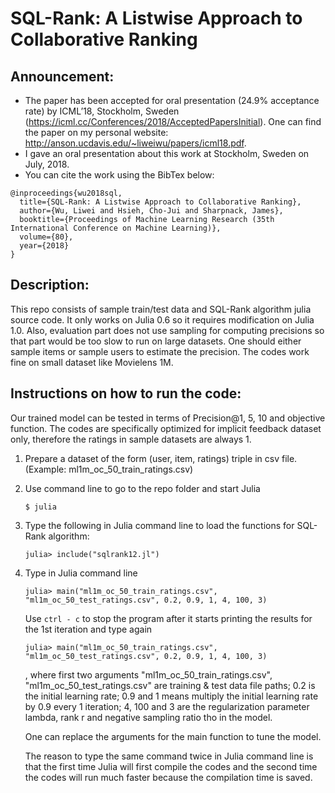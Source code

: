 # SQL-Rank: A Listwise Approach to Collaborative Ranking
## Announcement:
- The paper has been accepted for oral presentation (24.9% acceptance rate) by ICML’18, Stockholm, Sweden (https://icml.cc/Conferences/2018/AcceptedPapersInitial). One can find the paper on my personal website: http://anson.ucdavis.edu/~liweiwu/papers/icml18.pdf.
- I gave an oral presentation about this work at Stockholm, Sweden on July, 2018.
- You can cite the work using the BibTex below:

```
@inproceedings{wu2018sql,
  title={SQL-Rank: A Listwise Approach to Collaborative Ranking},
  author={Wu, Liwei and Hsieh, Cho-Jui and Sharpnack, James},
  booktitle={Proceedings of Machine Learning Research (35th International Conference on Machine Learning)},
  volume={80},
  year={2018}
}
```

## Description: 
This repo consists of sample train/test data and SQL-Rank algorithm julia source code. It only works on Julia 0.6 so it requires modification on Julia 1.0. Also, evaluation part does not use sampling for computing precisions so that part would be too slow to run on large datasets. One should either sample items or sample users to estimate the precision. The codes work fine on small dataset like Movielens 1M. 



## Instructions on how to run the code:
Our trained model can be tested in terms of Precision@1, 5, 10 and objective function. The codes are specifically optimized for implicit feedback dataset only, therefore the ratings in sample datasets are always 1.



1. Prepare a dataset of the form (user, item, ratings) triple in csv file. (Example: ml1m_oc_50_train_ratings.csv)



2. Use command line to go to the repo folder and start Julia 

	```
	$ julia
	```


3. Type the following in Julia command line to load the functions for SQL-Rank algorithm:
	```
	julia> include("sqlrank12.jl")
	```
	


5. Type in Julia command line 
	```
	julia> main("ml1m_oc_50_train_ratings.csv", "ml1m_oc_50_test_ratings.csv", 0.2, 0.9, 1, 4, 100, 3)
	```
  	 Use `ctrl - c` to stop the program after it starts printing the results for the 1st iteration and 	type again 
	```
	julia> main("ml1m_oc_50_train_ratings.csv", "ml1m_oc_50_test_ratings.csv", 0.2, 0.9, 1, 4, 100, 3)
	```
	, where first two arguments "ml1m_oc_50_train_ratings.csv", "ml1m_oc_50_test_ratings.csv" are training & test data file paths; 0.2 is the initial learning rate; 0.9 and 1 means multiply the initial learning rate by 0.9 every 1 iteration; 4, 100 and 3 are the regularization parameter lambda, rank r and negative sampling ratio tho in the model.
	
	One can replace the arguments for the main function to tune the model. 

	The reason to type the same command twice in Julia command line is that the first time Julia will first compile the codes and the second time the codes will run much faster because the compilation time is saved.

